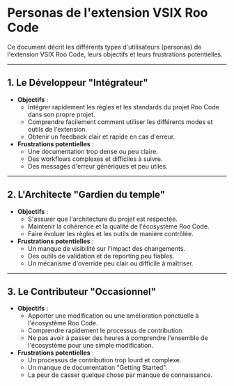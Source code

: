 # Personas de l'extension VSIX Roo Code

Ce document décrit les différents types d'utilisateurs (personas) de l'extension VSIX Roo Code, leurs objectifs et leurs frustrations potentielles.

---

## 1. Le Développeur "Intégrateur"

- **Objectifs** :
    - Intégrer rapidement les règles et les standards du projet Roo Code dans son propre projet.
    - Comprendre facilement comment utiliser les différents modes et outils de l'extension.
    - Obtenir un feedback clair et rapide en cas d'erreur.
- **Frustrations potentielles** :
    - Une documentation trop dense ou peu claire.
    - Des workflows complexes et difficiles à suivre.
    - Des messages d'erreur génériques et peu utiles.

---

## 2. L'Architecte "Gardien du temple"

- **Objectifs** :
    - S'assurer que l'architecture du projet est respectée.
    - Maintenir la cohérence et la qualité de l'écosystème Roo Code.
    - Faire évoluer les règles et les outils de manière contrôlée.
- **Frustrations potentielles** :
    - Un manque de visibilité sur l'impact des changements.
    - Des outils de validation et de reporting peu fiables.
    - Un mécanisme d'override peu clair ou difficile à maîtriser.

---

## 3. Le Contributeur "Occasionnel"

- **Objectifs** :
    - Apporter une modification ou une amélioration ponctuelle à l'écosystème Roo Code.
    - Comprendre rapidement le processus de contribution.
    - Ne pas avoir à passer des heures à comprendre l'ensemble de l'écosystème pour une simple modification.
- **Frustrations potentielles** :
    - Un processus de contribution trop lourd et complexe.
    - Un manque de documentation "Getting Started".
    - La peur de casser quelque chose par manque de connaissance.
